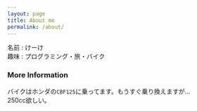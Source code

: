 ```yaml
---
layout: page
title: About me
permalink: /about/
---
```


名前 : けーけ  
趣味 : プログラミング・旅・バイク  

### More Information

バイクはホンダの`CBF125`に乗ってます。もうすぐ乗り換えますが...  
250cc欲しい。
